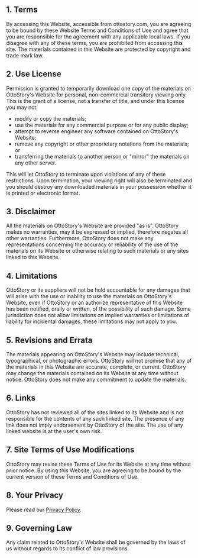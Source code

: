 1\. Terms
---------

By accessing this Website, accessible from ottostory.com, you are agreeing to be bound by these Website Terms and Conditions of Use and agree that you are responsible for the agreement with any applicable local laws. If you disagree with any of these terms, you are prohibited from accessing this site. The materials contained in this Website are protected by copyright and trade mark law.

2\. Use License
---------------

Permission is granted to temporarily download one copy of the materials on OttoStory's Website for personal, non-commercial transitory viewing only. This is the grant of a license, not a transfer of title, and under this license you may not:

*   modify or copy the materials;
*   use the materials for any commercial purpose or for any public display;
*   attempt to reverse engineer any software contained on OttoStory's Website;
*   remove any copyright or other proprietary notations from the materials; or
*   transferring the materials to another person or "mirror" the materials on any other server.

This will let OttoStory to terminate upon violations of any of these restrictions. Upon termination, your viewing right will also be terminated and you should destroy any downloaded materials in your possession whether it is printed or electronic format.

3\. Disclaimer
--------------

All the materials on OttoStory's Website are provided "as is". OttoStory makes no warranties, may it be expressed or implied, therefore negates all other warranties. Furthermore, OttoStory does not make any representations concerning the accuracy or reliability of the use of the materials on its Website or otherwise relating to such materials or any sites linked to this Website.

4\. Limitations
---------------

OttoStory or its suppliers will not be hold accountable for any damages that will arise with the use or inability to use the materials on OttoStory's Website, even if OttoStory or an authorize representative of this Website has been notified, orally or written, of the possibility of such damage. Some jurisdiction does not allow limitations on implied warranties or limitations of liability for incidental damages, these limitations may not apply to you.

5\. Revisions and Errata
------------------------

The materials appearing on OttoStory's Website may include technical, typographical, or photographic errors. OttoStory will not promise that any of the materials in this Website are accurate, complete, or current. OttoStory may change the materials contained on its Website at any time without notice. OttoStory does not make any commitment to update the materials.

6\. Links
---------

OttoStory has not reviewed all of the sites linked to its Website and is not responsible for the contents of any such linked site. The presence of any link does not imply endorsement by OttoStory of the site. The use of any linked website is at the user's own risk.

7\. Site Terms of Use Modifications
-----------------------------------

OttoStory may revise these Terms of Use for its Website at any time without prior notice. By using this Website, you are agreeing to be bound by the current version of these Terms and Conditions of Use.

8\. Your Privacy
----------------

Please read our [Privacy Policy](/privacy-policy).

9\. Governing Law
-----------------

Any claim related to OttoStory's Website shall be governed by the laws of us without regards to its conflict of law provisions.
